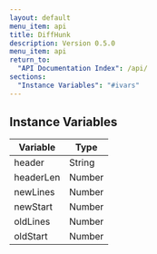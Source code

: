 ```yaml
---
layout: default
menu_item: api
title: DiffHunk
description: Version 0.5.0
menu_item: api
return_to:
  "API Documentation Index": /api/
sections:
  "Instance Variables": "#ivars"
---
```


## <a name="ivars"></a>Instance Variables

| Variable | Type |
| --- | --- |
| <a name="header"></a>header | String |
| <a name="headerLen"></a>headerLen | Number |
| <a name="newLines"></a>newLines | Number |
| <a name="newStart"></a>newStart | Number |
| <a name="oldLines"></a>oldLines | Number |
| <a name="oldStart"></a>oldStart | Number |

